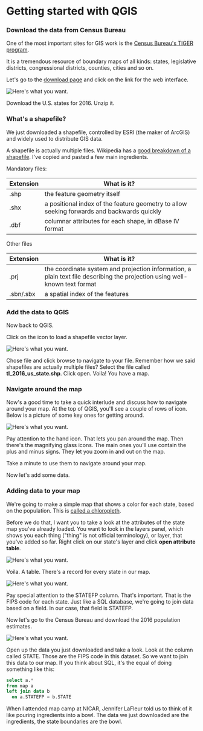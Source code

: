 # Getting started with QGIS

### Download the data from Census Bureau 

One of the most important sites for GIS work is the [Census Bureau's TIGER program](https://www.census.gov/geo/maps-data/data/tiger.html).

It is a tremendous resource of boundary maps of all kinds: states, legislative districts, congressional districts, counties, cities and so on. 

Let's go to the [download page](https://www.census.gov/geo/maps-data/data/tiger-line.html) and click on the link for the web interface. 

![Here's what you want.](/tiger1.jpg)

Download the U.S. states for 2016. Unzip it. 

### What's a shapefile?

We just downloaded a shapefile, controlled by ESRI (the maker of ArcGIS) and widely used to distribute GIS data. 

A shapefile is actually multiple files. Wikipedia has a [good breakdown of a shapefile](https://en.wikipedia.org/wiki/Shapefile). I've copied and pasted a few main ingredients. 

Mandatory files: 

|Extension|What is it?                                                                                |
|---------|-------------------------------------------------------------------------------------------|
| .shp    |the feature geometry itself                                                                |
| .shx    |a positional index of the feature geometry to allow seeking forwards and backwards quickly |
| .dbf    |columnar attributes for each shape, in dBase IV format                                     |

Other files 

|Extension  |What is it?                                                                                                               |
|-----------|------------------------------------------------------------------------------------------------------------------------- |
| .prj      |the coordinate system and projection information, a plain text file describing the projection using well-known text format|
| .sbn/.sbx |a spatial index of the features


### Add the data to QGIS

Now back to QGIS. 

Click on the icon to load a shapefile vector layer. 

![Here's what you want.](/qgis2.jpg)

Chose file and click browse to navigate to your file. Remember how we said shapefiles are actually multiple files? Select the file called **tl_2016_us_state.shp**. Click open. Voila! You have a map. 

### Navigate around the map

Now's a good time to take a quick interlude and discuss how to navigate around your map. At the top of QGIS, you'll see a couple of rows of icon. Below is a picture of some key ones for getting around. 

![Here's what you want.](/qgis3.jpg)

Pay attention to the hand icon. That lets you pan around the map. Then there's the magnifying glass icons. The main ones you'll use contain the plus and minus signs. They let you zoom in and out on the map. 

Take a minute to use them to navigate around your map. 

Now let's add some data.

### Adding data to your map 

We're going to make a simple map that shows a color for each state, based on the population. This is [called a chloropleth](https://en.wikipedia.org/wiki/Choropleth_map). 

Before we do that, I want you to take a look at the attributes of the state map you've already loaded. You want to look in the layers panel, which shows you each thing ("thing" is not official terminology), or layer, that you've added so far. Right click on our state's layer and click **open attribute table**. 

![Here's what you want.](/qgis4.jpg)

Voila. A table. There's a record for every state in our map. 

![Here's what you want.](/qgis5.jpg)

Pay special attention to the STATEFP column. That's important. That is the FIPS code for each state. Just like a SQL database, we're going to join data based on a field. In our case, that field is STATEFP. 

Now let's go to the Census Bureau and download the 2016 population estimates. 

![Here's what you want.](/qgis6.jpg)

Open up the data you just downloaded and take a look. Look at the column called STATE. Those are the FIPS code in this dataset. So we want to join this data to our map. If you think about SQL, it's the equal of doing something like this: 

```SQL
select a.*
from map a
left join data b 
  on a.STATEFP = b.STATE
```

When I attended map camp at NICAR, Jennifer LaFleur told us to think of it like pouring ingredients into a bowl. The data we just downloaded are the ingredients, the state boundaries are the bowl. 






